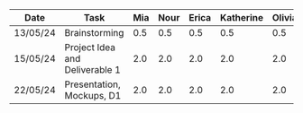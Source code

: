 
| Date     | Task                            | Mia       | Nour      | Erica     | Katherine | Olivia    | Kiana     |
| -------- | --------------------------------| --------- | --------- | --------- | --------- | --------- | --------- |
| 13/05/24 | Brainstorming                   | 0.5       | 0.5       | 0.5       | 0.5       | 0.5       | 0.5       |
| 15/05/24 | Project Idea and Deliverable 1  | 2.0       |  2.0      | 2.0       |  2.0      |   2.0     |   2.0     |
| 22/05/24 | Presentation, Mockups, D1       | 2.0       |  2.0      | 2.0       |  2.0      |   2.0     |   2.0     |


